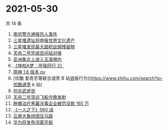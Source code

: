 # 2021-05-30

共 14 条

<!-- BEGIN -->
<!-- 最后更新时间 Sun May 30 2021 23:14:39 GMT+0800 (China Standard Time) -->

1. [南京警方通报伤人事件](https://www.zhihu.com/search?q=南京新街口)
2. [三星堆遗址将申报世界文化遗产](https://www.zhihu.com/search?q=三星堆)
3. [三星堆发现最大面积丝绸残留物](https://www.zhihu.com/search?q=三星堆)
4. [天舟二号完成空间站对接](https://www.zhihu.com/search?q=天舟二号)
5. [亚洲象北上进入玉溪境内](https://www.zhihu.com/search?q=亚洲象)
6. [《哆啦A梦：伴我同行 2》](https://www.zhihu.com/search?q=哆啦A梦：伴我同行2)
7. [原神 1.6 版本 pv](https://www.zhihu.com/search?q=原神)
8. [优酷 爱奇艺等联合谴责 B 站盗版行为](https://www.zhihu.com/search?q=优酷谴责 b 站)
9. [何兆武逝世](https://www.zhihu.com/search?q=何兆武)
10. [天舟二号货运飞船今晚发射](https://www.zhihu.com/search?q=天舟二号)
11. [肿瘤治疗黑幕涉事企业被罚没款 165 万](https://www.zhihu.com/search?q=肿瘤治疗黑幕)
12. [《一人之下》560 话](https://www.zhihu.com/search?q=一人之下)
13. [云南大象组团压马路](https://www.zhihu.com/search?q=云南大象)
14. [华为将发布鸿蒙平板](https://www.zhihu.com/search?q=鸿蒙平板)

<!-- END -->
